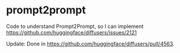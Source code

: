 # prompt2prompt

Code to understand Prompt2Prompt, so I can implement https://github.com/huggingface/diffusers/issues/2121

Update: Done in https://github.com/huggingface/diffusers/pull/4563.
